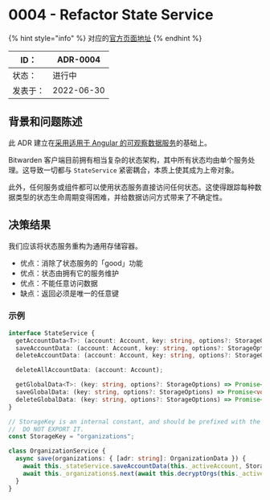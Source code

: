 # 0004 - Refactor State Service

{% hint style="info" %}
对应的[官方页面地址](https://contributing.bitwarden.com/architecture/adr/refactor-state-service)
{% endhint %}

| ID：  | ADR-0004   |
| ---- | ---------- |
| 状态：  | 进行中        |
| 发表于： | 2022-06-30 |

## 背景和问题陈述​ <a href="#context-and-problem-statement" id="context-and-problem-statement"></a>

此 ADR 建立在[采用适用于 Angular 的可观察数据服务](0003-adopt-observable-data-services-for-angular.md)的基础上。

Bitwarden 客户端目前拥有相当复杂的状态架构，其中所有状态均由单个服务处理。这导致一切都与 `StateService` 紧密耦合，本质上使其成为上帝对象。

此外，任何服务或组件都可以使用状态服务直接访问任何状态。这使得跟踪每种数据类型的状态生命周期变得困难，并给数据访问方式带来了不确定性。

## 决策结果​ <a href="#decision-outcome" id="decision-outcome"></a>

我们应该将状态服务重构为通用存储容器。

* 优点：消除了状态服务的「good」功能
* 优点：状态由拥有它的服务维护
* 优点：不能任意访问数据
* 缺点：返回必须是唯一的任意键

### 示例​ <a href="#example" id="example"></a>

```typescript
interface StateService {
  getAccountData<T>: (account: Account, key: string, options?: StorageOptions) => Promise<T>;
  saveAccountData: (account: Account, key: string, options?: StorageOptions) => Promise<void>;
  deleteAccountData: (account: Account, key: string, options?: StorageOptions) => Promise<void>;

  deleteAllAccountData: (account: Account);

  getGlobalData<T>: (key: string, options?: StorageOptions) => Promise<T>;
  saveGlobalData: (key: string, options?: StorageOptions) => Promise<void>;
  deleteGlobalData: (key: string, options?: StorageOptions) => Promise<void>;
}
```

```typescript
// StorageKey is an internal constant, and should be prefixed with the domain.
//  DO NOT EXPORT IT.
const StorageKey = "organizations";

class OrganizationService {
  async save(organizations: { [adr: string]: OrganizationData }) {
    await this._stateService.saveAccountData(this._activeAccount, StorageKey, organizations);
    await this._organizations$.next(await this.decryptOrgs(this._activeAccount, organizations));
  }
}
```

